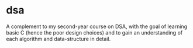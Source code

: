 # dsa

A complement to my second-year course on DSA, with the goal of learning basic C (hence the poor design choices) and to gain an understanding of each algorithm and data-structure in detail.
